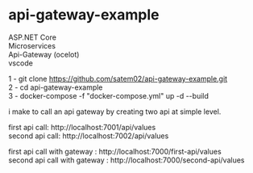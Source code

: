 # api-gateway-example
ASP.NET Core </br>
Microservices </br>
Api-Gateway (ocelot)</br>
vscode</br>

1 - git clone https://github.com/satem02/api-gateway-example.git  </br> 
2 - cd api-gateway-example</br>
3 - docker-compose -f "docker-compose.yml" up -d --build</br>


i make to call an api gateway by creating two api at simple level.</br>

first api call:  http://localhost:7001/api/values</br>
second api call: http://localhost:7002/api/values</br>

first api call with gateway  : http://localhost:7000/first-api/values</br>
second api call with gateway : http://localhost:7000/second-api/values</br>


